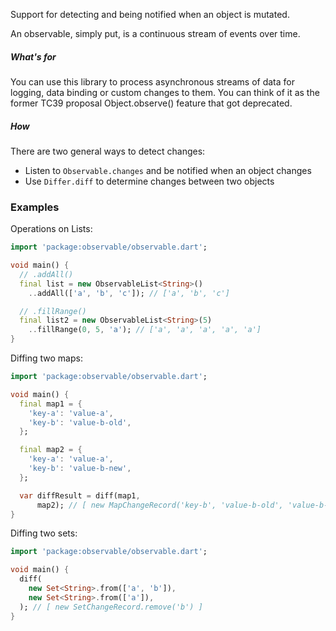 Support for detecting and being notified when an object is mutated.

An observable, simply put, is a continuous stream of events over time.

##### What's for

You can use this library to process asynchronous streams of data for logging, data binding or custom changes to them. You can think of it as the former TC39 proposal Object.observe() feature that got deprecated.

##### How

There are two general ways to detect changes:

* Listen to `Observable.changes` and be notified when an object changes
* Use `Differ.diff` to determine changes between two objects

### Examples

Operations on Lists:

```dart
import 'package:observable/observable.dart';

void main() {
  // .addAll()
  final list = new ObservableList<String>()
    ..addAll(['a', 'b', 'c']); // ['a', 'b', 'c']

  // .fillRange()
  final list2 = new ObservableList<String>(5)
    ..fillRange(0, 5, 'a'); // ['a', 'a', 'a', 'a', 'a']
}
```

Diffing two maps:

```dart
import 'package:observable/observable.dart';

void main() {
  final map1 = {
    'key-a': 'value-a',
    'key-b': 'value-b-old',
  };

  final map2 = {
    'key-a': 'value-a',
    'key-b': 'value-b-new',
  };

  var diffResult = diff(map1,
      map2); // [ new MapChangeRecord('key-b', 'value-b-old', 'value-b-new')]
}
```

Diffing two sets:

```dart
import 'package:observable/observable.dart';

void main() {
  diff(
    new Set<String>.from(['a', 'b']),
    new Set<String>.from(['a']),
  ); // [ new SetChangeRecord.remove('b') ]
}
```
